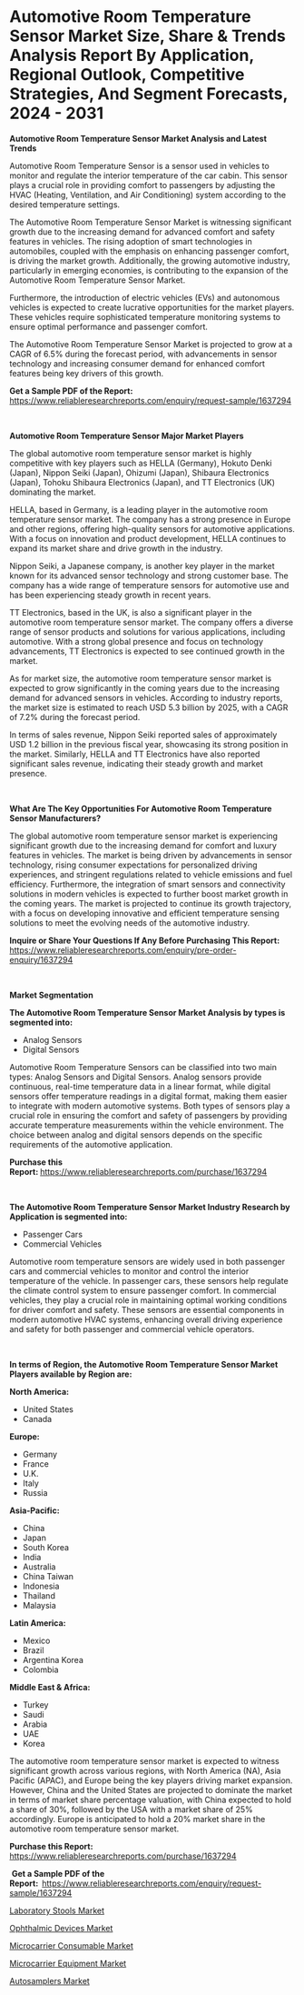 <p><h1>Automotive Room Temperature Sensor Market Size, Share & Trends Analysis Report By Application, Regional Outlook, Competitive Strategies, And Segment Forecasts, 2024 - 2031</h1></p><p><strong>Automotive Room Temperature Sensor Market Analysis and Latest Trends</strong></p>
<p><p>Automotive Room Temperature Sensor is a sensor used in vehicles to monitor and regulate the interior temperature of the car cabin. This sensor plays a crucial role in providing comfort to passengers by adjusting the HVAC (Heating, Ventilation, and Air Conditioning) system according to the desired temperature settings.</p><p>The Automotive Room Temperature Sensor Market is witnessing significant growth due to the increasing demand for advanced comfort and safety features in vehicles. The rising adoption of smart technologies in automobiles, coupled with the emphasis on enhancing passenger comfort, is driving the market growth. Additionally, the growing automotive industry, particularly in emerging economies, is contributing to the expansion of the Automotive Room Temperature Sensor Market.</p><p>Furthermore, the introduction of electric vehicles (EVs) and autonomous vehicles is expected to create lucrative opportunities for the market players. These vehicles require sophisticated temperature monitoring systems to ensure optimal performance and passenger comfort.</p><p>The Automotive Room Temperature Sensor Market is projected to grow at a CAGR of 6.5% during the forecast period, with advancements in sensor technology and increasing consumer demand for enhanced comfort features being key drivers of this growth.</p></p>
<p><strong>Get a Sample PDF of the Report:&nbsp;</strong> <a href="https://www.reliableresearchreports.com/enquiry/request-sample/1637294">https://www.reliableresearchreports.com/enquiry/request-sample/1637294</a></p>
<p>&nbsp;</p>
<p><strong>Automotive Room Temperature Sensor Major Market Players</strong></p>
<p><p>The global automotive room temperature sensor market is highly competitive with key players such as HELLA (Germany), Hokuto Denki (Japan), Nippon Seiki (Japan), Ohizumi (Japan), Shibaura Electronics (Japan), Tohoku Shibaura Electronics (Japan), and TT Electronics (UK) dominating the market. </p><p>HELLA, based in Germany, is a leading player in the automotive room temperature sensor market. The company has a strong presence in Europe and other regions, offering high-quality sensors for automotive applications. With a focus on innovation and product development, HELLA continues to expand its market share and drive growth in the industry. </p><p>Nippon Seiki, a Japanese company, is another key player in the market known for its advanced sensor technology and strong customer base. The company has a wide range of temperature sensors for automotive use and has been experiencing steady growth in recent years.</p><p>TT Electronics, based in the UK, is also a significant player in the automotive room temperature sensor market. The company offers a diverse range of sensor products and solutions for various applications, including automotive. With a strong global presence and focus on technology advancements, TT Electronics is expected to see continued growth in the market.</p><p>As for market size, the automotive room temperature sensor market is expected to grow significantly in the coming years due to the increasing demand for advanced sensors in vehicles. According to industry reports, the market size is estimated to reach USD 5.3 billion by 2025, with a CAGR of 7.2% during the forecast period.</p><p>In terms of sales revenue, Nippon Seiki reported sales of approximately USD 1.2 billion in the previous fiscal year, showcasing its strong position in the market. Similarly, HELLA and TT Electronics have also reported significant sales revenue, indicating their steady growth and market presence.</p></p>
<p>&nbsp;</p>
<p><strong>What Are The Key Opportunities For Automotive Room Temperature Sensor Manufacturers?</strong></p>
<p><p>The global automotive room temperature sensor market is experiencing significant growth due to the increasing demand for comfort and luxury features in vehicles. The market is being driven by advancements in sensor technology, rising consumer expectations for personalized driving experiences, and stringent regulations related to vehicle emissions and fuel efficiency. Furthermore, the integration of smart sensors and connectivity solutions in modern vehicles is expected to further boost market growth in the coming years. The market is projected to continue its growth trajectory, with a focus on developing innovative and efficient temperature sensing solutions to meet the evolving needs of the automotive industry.</p></p>
<p><strong>Inquire or Share Your Questions If Any Before Purchasing This Report:</strong> <a href="https://www.reliableresearchreports.com/enquiry/pre-order-enquiry/1637294">https://www.reliableresearchreports.com/enquiry/pre-order-enquiry/1637294</a></p>
<p>&nbsp;</p>
<p><strong>Market Segmentation</strong></p>
<p><strong>The Automotive Room Temperature Sensor Market Analysis by types is segmented into:</strong></p>
<p><ul><li>Analog Sensors</li><li>Digital Sensors</li></ul></p>
<p><p>Automotive Room Temperature Sensors can be classified into two main types: Analog Sensors and Digital Sensors. Analog sensors provide continuous, real-time temperature data in a linear format, while digital sensors offer temperature readings in a digital format, making them easier to integrate with modern automotive systems. Both types of sensors play a crucial role in ensuring the comfort and safety of passengers by providing accurate temperature measurements within the vehicle environment. The choice between analog and digital sensors depends on the specific requirements of the automotive application.</p></p>
<p><strong>Purchase this Report:&nbsp;</strong><a href="https://www.reliableresearchreports.com/purchase/1637294">https://www.reliableresearchreports.com/purchase/1637294</a></p>
<p>&nbsp;</p>
<p><strong>The Automotive Room Temperature Sensor Market Industry Research by Application is segmented into:</strong></p>
<p><ul><li>Passenger Cars</li><li>Commercial Vehicles</li></ul></p>
<p><p>Automotive room temperature sensors are widely used in both passenger cars and commercial vehicles to monitor and control the interior temperature of the vehicle. In passenger cars, these sensors help regulate the climate control system to ensure passenger comfort. In commercial vehicles, they play a crucial role in maintaining optimal working conditions for driver comfort and safety. These sensors are essential components in modern automotive HVAC systems, enhancing overall driving experience and safety for both passenger and commercial vehicle operators.</p></p>
<p>&nbsp;</p>
<p><strong>In terms of Region, the Automotive Room Temperature Sensor Market Players available by Region are:</strong></p>
<p>
    <p> <strong> North America: </strong>
        <ul>
            <li>United States</li>
            <li>Canada</li>
        </ul>
        </p> 
    <p> <strong> Europe: </strong>
        <ul>
            <li>Germany</li>
            <li>France</li>
            <li>U.K.</li>
            <li>Italy</li>
            <li>Russia</li>
        </ul>
        </p> 
    <p> <strong> Asia-Pacific: </strong>
        <ul>
            <li>China</li>
            <li>Japan</li>
            <li>South Korea</li>
            <li>India</li>
            <li>Australia</li>
            <li>China Taiwan</li>
            <li>Indonesia</li>
            <li>Thailand</li>
            <li>Malaysia</li>
        </ul>
        </p> 
    <p> <strong> Latin America: </strong>
        <ul>
            <li>Mexico</li>
            <li>Brazil</li>
            <li>Argentina Korea</li>
            <li>Colombia</li>
        </ul>
        </p> 
    <p> <strong> Middle East & Africa: </strong>
        <ul>
            <li>Turkey</li>
            <li>Saudi</li>
            <li>Arabia</li>
            <li>UAE</li>
            <li>Korea</li>
        </ul>
    </p>
    </p>
<p><p>The automotive room temperature sensor market is expected to witness significant growth across various regions, with North America (NA), Asia Pacific (APAC), and Europe being the key players driving market expansion. However, China and the United States are projected to dominate the market in terms of market share percentage valuation, with China expected to hold a share of 30%, followed by the USA with a market share of 25% accordingly. Europe is anticipated to hold a 20% market share in the automotive room temperature sensor market.</p></p>
<p><strong>Purchase this Report: </strong><a href="https://www.reliableresearchreports.com/purchase/1637294">https://www.reliableresearchreports.com/purchase/1637294</a></p>
<p>&nbsp;<strong>Get a Sample PDF of the Report:&nbsp;&nbsp;</strong><a href="https://www.reliableresearchreports.com/enquiry/request-sample/1637294">https://www.reliableresearchreports.com/enquiry/request-sample/1637294</a></p>
<p><strong></strong></p>
<p><p><a href="https://medium.com/@shirleysullivan73/laboratory-stools-market-exploring-market-share-market-trends-and-future-growth-5f53ada6e523">Laboratory Stools Market</a></p><p><a href="https://medium.com/@emmyrolfson8689/ophthalmic-devices-market-analysis-and-sze-forecasted-for-period-from-2024-to-2031-bba271e87327">Ophthalmic Devices Market</a></p><p><a href="https://github.com/jodemen/Market-Research-Report-List-1/blob/main/microcarrier-consumable-market.md">Microcarrier Consumable Market</a></p><p><a href="https://github.com/jj19131/Market-Research-Report-List-1/blob/main/microcarrier-equipment-market.md">Microcarrier Equipment Market</a></p><p><a href="https://medium.com/@emmyrolfson8689/autosamplers-market-the-key-to-successful-business-strategy-forecast-till-2031-facd628ead1a">Autosamplers Market</a></p></p>